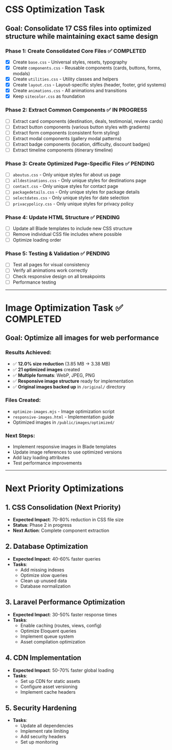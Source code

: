 # CSS Optimization Task

## Goal: Consolidate 17 CSS files into optimized structure while maintaining exact same design

### Phase 1: Create Consolidated Core Files ✅ COMPLETED
- [x] Create `base.css` - Universal styles, resets, typography
- [x] Create `components.css` - Reusable components (cards, buttons, forms, modals)
- [x] Create `utilities.css` - Utility classes and helpers
- [x] Create `layout.css` - Layout-specific styles (header, footer, grid systems)
- [x] Create `animations.css` - All animations and transitions
- [x] Keep `sitecolor.css` as foundation

### Phase 2: Extract Common Components ✅ IN PROGRESS
- [ ] Extract card components (destination, deals, testimonial, review cards)
- [ ] Extract button components (various button styles with gradients)
- [ ] Extract form components (consistent form styling)
- [ ] Extract modal components (gallery modal patterns)
- [ ] Extract badge components (location, difficulty, discount badges)
- [ ] Extract timeline components (itinerary timeline)

### Phase 3: Create Optimized Page-Specific Files ✅ PENDING
- [ ] `aboutus.css` - Only unique styles for about us page
- [ ] `alldestinations.css` - Only unique styles for destinations page
- [ ] `contact.css` - Only unique styles for contact page
- [ ] `packagedetails.css` - Only unique styles for package details
- [ ] `selectdates.css` - Only unique styles for date selection
- [ ] `privacypolicy.css` - Only unique styles for privacy policy

### Phase 4: Update HTML Structure ✅ PENDING
- [ ] Update all Blade templates to include new CSS structure
- [ ] Remove individual CSS file includes where possible
- [ ] Optimize loading order

### Phase 5: Testing & Validation ✅ PENDING
- [ ] Test all pages for visual consistency
- [ ] Verify all animations work correctly
- [ ] Check responsive design on all breakpoints
- [ ] Performance testing

---

# Image Optimization Task ✅ COMPLETED

## Goal: Optimize all images for web performance

### Results Achieved:
- ✅ **12.0% size reduction** (3.85 MB → 3.38 MB)
- ✅ **21 optimized images** created
- ✅ **Multiple formats**: WebP, JPEG, PNG
- ✅ **Responsive image structure** ready for implementation
- ✅ **Original images backed up** in `/original/` directory

### Files Created:
- `optimize-images.mjs` - Image optimization script
- `responsive-images.html` - Implementation guide
- Optimized images in `/public/images/optimized/`

### Next Steps:
- Implement responsive images in Blade templates
- Update image references to use optimized versions
- Add lazy loading attributes
- Test performance improvements

---

# Next Priority Optimizations

## 1. CSS Consolidation (Next Priority)
- **Expected Impact**: 70-80% reduction in CSS file size
- **Status**: Phase 2 in progress
- **Next Action**: Complete component extraction

## 2. Database Optimization
- **Expected Impact**: 40-60% faster queries
- **Tasks**:
  - Add missing indexes
  - Optimize slow queries
  - Clean up unused data
  - Database normalization

## 3. Laravel Performance Optimization
- **Expected Impact**: 30-50% faster response times
- **Tasks**:
  - Enable caching (routes, views, config)
  - Optimize Eloquent queries
  - Implement queue system
  - Asset compilation optimization

## 4. CDN Implementation
- **Expected Impact**: 50-70% faster global loading
- **Tasks**:
  - Set up CDN for static assets
  - Configure asset versioning
  - Implement cache headers

## 5. Security Hardening
- **Tasks**:
  - Update all dependencies
  - Implement rate limiting
  - Add security headers
  - Set up monitoring
